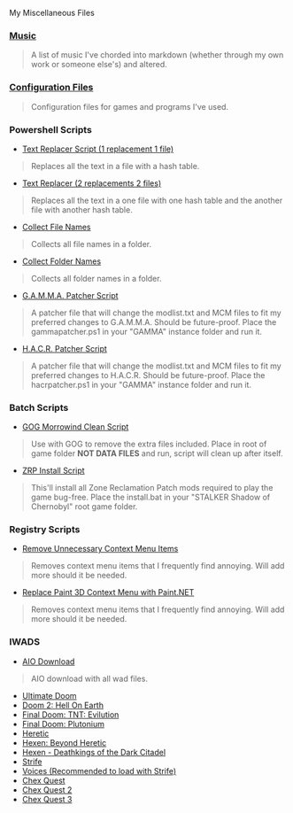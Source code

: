 
My Miscellaneous Files

### [Music](./music)
> A list of music I've chorded into markdown (whether through my own work or someone else's) and altered.

### [Configuration Files](./config)
> Configuration files for games and programs I've used.

### Powershell Scripts
- [Text Replacer Script (1 replacement 1 file)](./dl/scripts/textreplacer-1.ps1)
> Replaces all the text in a file with a hash table.
- [Text Replacer (2 replacements 2 files)](./dl/scripts/textreplacer-2.ps1)
> Replaces all the text in a one file with one hash table and the another file with another hash table.
- [Collect File Names](./dl/scripts/collectfilenames.ps1)
> Collects all file names in a folder.
- [Collect Folder Names](./dl/scripts/collectfoldernames.ps1)
> Collects all folder names in a folder.
- [G.A.M.M.A. Patcher Script](./dl/scripts/gammapatcher.ps1)
> A patcher file that will change the modlist.txt and MCM files to fit my preferred changes to G.A.M.M.A. Should be future-proof. Place the gammapatcher.ps1 in your "GAMMA" instance folder and run it.
- [H.A.C.R. Patcher Script](./dl/scripts/hacrpatcher.ps1)
> A patcher file that will change the modlist.txt and MCM files to fit my preferred changes to H.A.C.R. Should be future-proof. Place the hacrpatcher.ps1 in your "GAMMA" instance folder and run it.

### Batch Scripts
- [GOG Morrowind Clean Script](./dl/scripts/gogmwclean.bat)
> Use with GOG to remove the extra files included. Place in root of game folder **NOT DATA FILES** and run, script will clean up after itself.
- [ZRP Install Script](./dl/scripts/zrpinstall.bat)
> This'll install all Zone Reclamation Patch mods required to play the game bug-free. Place the install.bat in your "STALKER Shadow of Chernobyl" root game folder.

### Registry Scripts
- [Remove Unnecessary Context Menu Items](./dl/scripts/removecontextmenu.reg)
> Removes context menu items that I frequently find annoying. Will add more should it be needed.
- [Replace Paint 3D Context Menu with Paint.NET](./dl/scripts/replacepaint3dwithpaintnet.reg)
> Removes context menu items that I frequently find annoying. Will add more should it be needed.

### IWADS
- [AIO Download](./dl/iwads/aio.7z)
> AIO download with all wad files.
- [Ultimate Doom](./dl/iwads/doomu.wad)
- [Doom 2: Hell On Earth](./dl/iwads/doom2.wad)
- [Final Doom: TNT: Evilution](./dl/iwads/tnt.wad)
- [Final Doom: Plutonium](./dl/iwads/plutonium.wad)
- [Heretic](./dl/iwads/heretic.wad)
- [Hexen: Beyond Heretic](./dl/iwads/hexen.wad)
- [Hexen - Deathkings of the Dark Citadel](./dl/iwads/hexdd.wad)
- [Strife](./dl/iwads/strife1.wad)
- [Voices (Recommended to load with Strife)](./dl/iwads/voices.wad)
- [Chex Quest](./dl/iwads/chex.wad)
- [Chex Quest 2](./dl/iwads/chex2.wad)
- [Chex Quest 3](./dl/iwads/chex3.wad)
